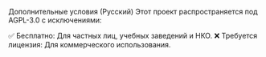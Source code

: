 Дополнительные условия (Русский)
Этот проект распространяется под AGPL-3.0 с исключениями:

✅ Бесплатно:
Для частных лиц, учебных заведений и НКО.
❌ Требуется лицензия:
Для коммерческого использования.
